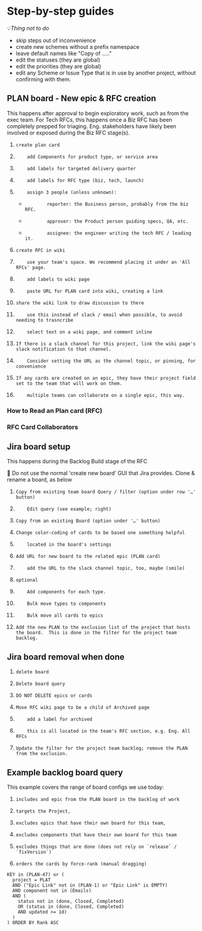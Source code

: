 
# Step-by-step guides


💡_Thing not to do_

* skip steps out of inconvenience
* create new schemes without a prefix namespace
* leave default names like "Copy of ....."
* edit the statuses (they are global)
* edit the priorities (they are global)
* edit any Scheme or Issue Type that is in use by another project, without confirming with them.


## PLAN board - New epic & RFC creation

This happens after approval to begin exploratory work, such as from the exec team. For Tech RFCs, this happens once a Biz RFC has been completely prepped for triaging.  Eng. stakeholders have likely been involved or exposed during the Biz RFC stage(s).

1.     create plan card
  1.         add Components for product type, or service area
  1.         add labels for targeted delivery quarter
  1.         add labels for RFC type (biz, tech, launch)
  1.         assign 3 people (unless unknown):
     *             reporter: the Business person, probably from the biz RFC.
     *             approver: the Product person guiding specs, QA, etc.
     *             assignee: the engineer writing the tech RFC / leading it.
1.     create RFC in wiki
  1.         use your team's space. We recommend placing it under an 'All RFCs' page.
  1.         add labels to wiki page
  1.         paste URL for PLAN card into wiki, creating a link
1.     share the wiki link to draw discussion to there
  1.         use this instead of slack / email when possible, to avoid needing to trasncribe
  1.         select text on a wiki page, and comment inline
1.     If there is a slack channel for this project, link the wiki page's slack notification to that channel.
  1.         Consider setting the URL as the channel topic, or pinning, for convenience
1.     If any cards are created on an epic, they have their project field set to the team that will work on them.
  1.         multiple teams can collaborate on a single epic, this way.

### How to Read an Plan card (RFC)

### RFC Card Collaborators


## Jira board setup

This happens during the Backlog Build stage of the RFC

🚨 Do not use the normal 'create new board' GUI that Jira provides. Clone & rename a board, as below

1.     Copy from existing team board Query / filter (option under row '…' button)
  1.         Edit query (see example; right)
1.     Copy from an existing Board (option under '…' button)
1.     Change color-coding of cards to be based one something helpful
  1.         located in the board's settings
1.     Add URL for new board to the related epic (PLAN card)
  1.         add the URL to the slack channel topic, too, maybe (smile) 
1.     optional
  1.         Add components for each type.
  1.         Bulk move types to components
  1.         Bulk move all cards to epics
1.     Add the new PLAN to the exclusion list of the project that hosts the board.  This is done in the filter for the project team backlog.

## Jira board removal when done

1.     delete board
1.     Delete board query
1.     DO NOT DELETE epics or cards
1.     Move RFC wiki page to be a child of Archived page
  1.         add a label for archived
  1.         this is all located in the team's RFC section, e.g. Eng. All RFCs
1.     Update the filter for the project team backlog; remove the PLAN from the exclusion.

## Example backlog board query

This example covers the range of board configs we use today:

1.     includes and epic from the PLAN board in the backlog of work
1.     targets the Project,
1.     excludes epics that have their own board for this team,
1.     excludes components that have their own board for this team
1.     excludes things that are done (does not rely on `release` / `fixVersion`)
1.     orders the cards by force-rank (manual dragging)

```
KEY in (PLAN-47) or (
  project = PLAT 
  AND ("Epic Link" not in (PLAN-1) or "Epic Link" is EMPTY) 
  AND component not in (Emails) 
  AND ( 
    status not in (done, Closed, Completed) 
    OR (status in (done, Closed, Completed) 
    AND updated >= 1d)
  )
) ORDER BY Rank ASC
```
